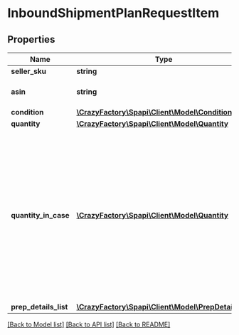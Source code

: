 # InboundShipmentPlanRequestItem

## Properties
Name | Type | Description | Notes
------------ | ------------- | ------------- | -------------
**seller_sku** | **string** | The seller SKU of the item. | 
**asin** | **string** | The Amazon Standard Identification Number (ASIN) of the item. | 
**condition** | [**\CrazyFactory\Spapi\Client\Model\Condition**](Condition.md) |  | 
**quantity** | [**\CrazyFactory\Spapi\Client\Model\Quantity**](Quantity.md) |  | 
**quantity_in_case** | [**\CrazyFactory\Spapi\Client\Model\Quantity**](Quantity.md) | The item quantity in each case, for case-packed items. Note that QuantityInCase multiplied by the number of cases in the inbound shipment equals Quantity. Also note that all of the boxes of an inbound shipment must either be case packed or individually packed. For that reason, when you submit the createInboundShipmentPlan operation, the value of QuantityInCase must be provided for every item in the shipment or for none of the items in the shipment. | [optional] 
**prep_details_list** | [**\CrazyFactory\Spapi\Client\Model\PrepDetailsList**](PrepDetailsList.md) |  | [optional] 

[[Back to Model list]](../README.md#documentation-for-models) [[Back to API list]](../README.md#documentation-for-api-endpoints) [[Back to README]](../README.md)


